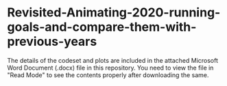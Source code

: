 # Revisited-Animating-2020-running-goals-and-compare-them-with-previous-years

The details of the codeset and plots are included in the attached Microsoft Word Document (.docx) file in this repository. 
You need to view the file in "Read Mode" to see the contents properly after downloading the same.

